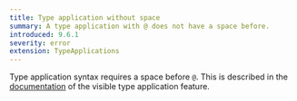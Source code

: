 ```yaml
---
title: Type application without space
summary: A type application with @ does not have a space before.
introduced: 9.6.1
severity: error
extension: TypeApplications
---
```



Type application syntax requires a space before `@`. This is described in the [documentation](https://ghc.gitlab.haskell.org/ghc/doc/users_guide/exts/type_applications.html#visible-type-application) of the visible type application feature.
